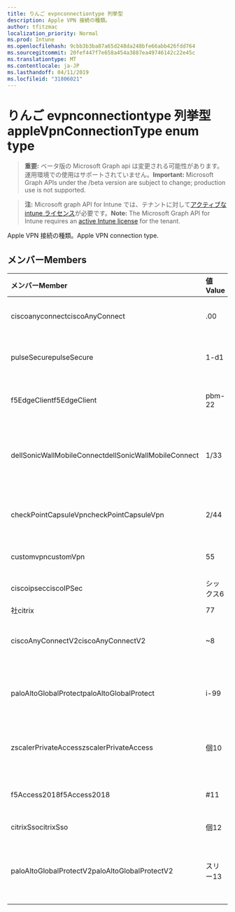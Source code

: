 ```yaml
---
title: りんご evpnconnectiontype 列挙型
description: Apple VPN 接続の種類。
author: tfitzmac
localization_priority: Normal
ms.prod: Intune
ms.openlocfilehash: 9cbb3b3ba87a65d248da248bfe66abb426fdd764
ms.sourcegitcommit: 20fef447f7e658a454a3887ea49746142c22e45c
ms.translationtype: MT
ms.contentlocale: ja-JP
ms.lasthandoff: 04/11/2019
ms.locfileid: "31806021"
---
```

# <a name="applevpnconnectiontype-enum-type"></a><span data-ttu-id="98bd5-103">りんご evpnconnectiontype 列挙型</span><span class="sxs-lookup"><span data-stu-id="98bd5-103">appleVpnConnectionType enum type</span></span>

> <span data-ttu-id="98bd5-104">**重要:** ベータ版の Microsoft Graph api は変更される可能性があります。運用環境での使用はサポートされていません。</span><span class="sxs-lookup"><span data-stu-id="98bd5-104">**Important:** Microsoft Graph APIs under the /beta version are subject to change; production use is not supported.</span></span>

> <span data-ttu-id="98bd5-105">**注:** Microsoft graph API for Intune では、テナントに対して[アクティブな intune ライセンス](https://go.microsoft.com/fwlink/?linkid=839381)が必要です。</span><span class="sxs-lookup"><span data-stu-id="98bd5-105">**Note:** The Microsoft Graph API for Intune requires an [active Intune license](https://go.microsoft.com/fwlink/?linkid=839381) for the tenant.</span></span>

<span data-ttu-id="98bd5-106">Apple VPN 接続の種類。</span><span class="sxs-lookup"><span data-stu-id="98bd5-106">Apple VPN connection type.</span></span>

## <a name="members"></a><span data-ttu-id="98bd5-107">メンバー</span><span class="sxs-lookup"><span data-stu-id="98bd5-107">Members</span></span>
|<span data-ttu-id="98bd5-108">メンバー</span><span class="sxs-lookup"><span data-stu-id="98bd5-108">Member</span></span>|<span data-ttu-id="98bd5-109">値</span><span class="sxs-lookup"><span data-stu-id="98bd5-109">Value</span></span>|<span data-ttu-id="98bd5-110">説明</span><span class="sxs-lookup"><span data-stu-id="98bd5-110">Description</span></span>|
|:---|:---|:---|
|<span data-ttu-id="98bd5-111">ciscoanyconnect</span><span class="sxs-lookup"><span data-stu-id="98bd5-111">ciscoAnyConnect</span></span>|<span data-ttu-id="98bd5-112">.0</span><span class="sxs-lookup"><span data-stu-id="98bd5-112">0</span></span>|<span data-ttu-id="98bd5-113">Cisco anyconnect。</span><span class="sxs-lookup"><span data-stu-id="98bd5-113">Cisco AnyConnect.</span></span>|
|<span data-ttu-id="98bd5-114">pulseSecure</span><span class="sxs-lookup"><span data-stu-id="98bd5-114">pulseSecure</span></span>|<span data-ttu-id="98bd5-115">1-d</span><span class="sxs-lookup"><span data-stu-id="98bd5-115">1</span></span>|<span data-ttu-id="98bd5-116">パルスがセキュリティで保護されています。</span><span class="sxs-lookup"><span data-stu-id="98bd5-116">Pulse Secure.</span></span>|
|<span data-ttu-id="98bd5-117">f5EdgeClient</span><span class="sxs-lookup"><span data-stu-id="98bd5-117">f5EdgeClient</span></span>|<span data-ttu-id="98bd5-118">pbm-2</span><span class="sxs-lookup"><span data-stu-id="98bd5-118">2</span></span>|<span data-ttu-id="98bd5-119">F5 キーを押したエッジクライアント。</span><span class="sxs-lookup"><span data-stu-id="98bd5-119">F5 Edge Client.</span></span>|
|<span data-ttu-id="98bd5-120">dellSonicWallMobileConnect</span><span class="sxs-lookup"><span data-stu-id="98bd5-120">dellSonicWallMobileConnect</span></span>|<span data-ttu-id="98bd5-121">1/3</span><span class="sxs-lookup"><span data-stu-id="98bd5-121">3</span></span>|<span data-ttu-id="98bd5-122">Dell SonicWALL モバイル接続。</span><span class="sxs-lookup"><span data-stu-id="98bd5-122">Dell SonicWALL Mobile Connection.</span></span>|
|<span data-ttu-id="98bd5-123">checkPointCapsuleVpn</span><span class="sxs-lookup"><span data-stu-id="98bd5-123">checkPointCapsuleVpn</span></span>|<span data-ttu-id="98bd5-124">2/4</span><span class="sxs-lookup"><span data-stu-id="98bd5-124">4</span></span>|<span data-ttu-id="98bd5-125">[カプセル接続] VPN をチェックします。</span><span class="sxs-lookup"><span data-stu-id="98bd5-125">Check Point Capsule VPN.</span></span>|
|<span data-ttu-id="98bd5-126">customvpn</span><span class="sxs-lookup"><span data-stu-id="98bd5-126">customVpn</span></span>|<span data-ttu-id="98bd5-127">5</span><span class="sxs-lookup"><span data-stu-id="98bd5-127">5</span></span>|<span data-ttu-id="98bd5-128">カスタム VPN。</span><span class="sxs-lookup"><span data-stu-id="98bd5-128">Custom VPN.</span></span>|
|<span data-ttu-id="98bd5-129">ciscoipsec</span><span class="sxs-lookup"><span data-stu-id="98bd5-129">ciscoIPSec</span></span>|<span data-ttu-id="98bd5-130">シックス</span><span class="sxs-lookup"><span data-stu-id="98bd5-130">6</span></span>|<span data-ttu-id="98bd5-131">Cisco (IPSec)。</span><span class="sxs-lookup"><span data-stu-id="98bd5-131">Cisco (IPSec).</span></span>|
|<span data-ttu-id="98bd5-132">社</span><span class="sxs-lookup"><span data-stu-id="98bd5-132">citrix</span></span>|<span data-ttu-id="98bd5-133">7</span><span class="sxs-lookup"><span data-stu-id="98bd5-133">7</span></span>|<span data-ttu-id="98bd5-134">社.</span><span class="sxs-lookup"><span data-stu-id="98bd5-134">Citrix.</span></span>|
|<span data-ttu-id="98bd5-135">ciscoAnyConnectV2</span><span class="sxs-lookup"><span data-stu-id="98bd5-135">ciscoAnyConnectV2</span></span>|<span data-ttu-id="98bd5-136">~</span><span class="sxs-lookup"><span data-stu-id="98bd5-136">8</span></span>|<span data-ttu-id="98bd5-137">Cisco anyconnect V2。</span><span class="sxs-lookup"><span data-stu-id="98bd5-137">Cisco AnyConnect V2.</span></span>|
|<span data-ttu-id="98bd5-138">paloAltoGlobalProtect</span><span class="sxs-lookup"><span data-stu-id="98bd5-138">paloAltoGlobalProtect</span></span>|<span data-ttu-id="98bd5-139">i-9</span><span class="sxs-lookup"><span data-stu-id="98bd5-139">9</span></span>|<span data-ttu-id="98bd5-140">Palo Alto Networks globalprotect。</span><span class="sxs-lookup"><span data-stu-id="98bd5-140">Palo Alto Networks GlobalProtect.</span></span>|
|<span data-ttu-id="98bd5-141">zscalerPrivateAccess</span><span class="sxs-lookup"><span data-stu-id="98bd5-141">zscalerPrivateAccess</span></span>|<span data-ttu-id="98bd5-142">個</span><span class="sxs-lookup"><span data-stu-id="98bd5-142">10</span></span>|<span data-ttu-id="98bd5-143">Zscaler プライベートアクセス。</span><span class="sxs-lookup"><span data-stu-id="98bd5-143">Zscaler Private Access.</span></span>|
|<span data-ttu-id="98bd5-144">f5Access2018</span><span class="sxs-lookup"><span data-stu-id="98bd5-144">f5Access2018</span></span>|<span data-ttu-id="98bd5-145">#</span><span class="sxs-lookup"><span data-stu-id="98bd5-145">11</span></span>|<span data-ttu-id="98bd5-146">F5 キーを押してアクセス2018。</span><span class="sxs-lookup"><span data-stu-id="98bd5-146">F5 Access 2018.</span></span>|
|<span data-ttu-id="98bd5-147">citrixSso</span><span class="sxs-lookup"><span data-stu-id="98bd5-147">citrixSso</span></span>|<span data-ttu-id="98bd5-148">個</span><span class="sxs-lookup"><span data-stu-id="98bd5-148">12</span></span>|<span data-ttu-id="98bd5-149">Citrix Sso。</span><span class="sxs-lookup"><span data-stu-id="98bd5-149">Citrix Sso.</span></span>|
|<span data-ttu-id="98bd5-150">paloAltoGlobalProtectV2</span><span class="sxs-lookup"><span data-stu-id="98bd5-150">paloAltoGlobalProtectV2</span></span>|<span data-ttu-id="98bd5-151">スリー</span><span class="sxs-lookup"><span data-stu-id="98bd5-151">13</span></span>|<span data-ttu-id="98bd5-152">Palo Alto Networks globalprotect V2。</span><span class="sxs-lookup"><span data-stu-id="98bd5-152">Palo Alto Networks GlobalProtect V2.</span></span>|





